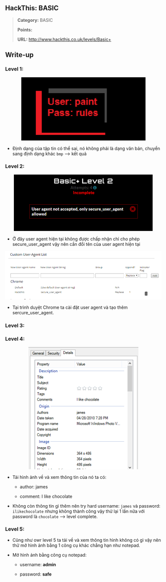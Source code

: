 ## HackThis: BASIC

> **Category:** BASIC
>
> **Points:** 
>
> **URL:** http://www.hackthis.co.uk/levels/Basic+

## Write-up

### Level 1: 

<p align="center"><img src="https://github.com/TrinhTu/web_developer/blob/master/Task23_CTF_HackThis/Basic%2B/image/11.png"/></p>

- Định dạng của tập tin có thể sai, nó không phải là dạng văn bản, chuyển sang định dạng khác `bmp` --> kết quả

### Level 2:

<p align="center"><img src="https://github.com/TrinhTu/web_developer/blob/master/Task23_CTF_HackThis/Basic%2B/image/12.png"/></p>

- Ở đây user agent hiện tại không được chấp nhận chỉ cho phép secure_user_agent vậy nên cần đổi tên của user agent hiện tại

<p align="center"><img src="https://github.com/TrinhTu/web_developer/blob/master/Task23_CTF_HackThis/Basic%2B/image/12-1.png"/></p>

- Tại trình duyệt Chrome ta cài đặt user agent và tạo thêm sercure_user_agent.

### Level 3:

### Level 4:

<p align="center"><img src="https://github.com/TrinhTu/web_developer/blob/master/Task23_CTF_HackThis/Basic%2B/image/14.png"/></p>

- Tải hình ảnh về và xem thông tin của nó ta có:

	+ author: james

	+ comment: I like chocolate

- Không còn thông tin gì thêm nên try hard username: `james` và password: `ilikechocolate` nhưng không thành công vậy thử lại 1 lần nữa với password là `chocolate` --> level complete.

### Level 5: 

- Cũng như owr level 5 ta tải về và xem thông tin hình không có gì vậy nên thử mở hình ảnh bằng 1 công cụ khác chẳng hạn như notepad.

- Mở hình ảnh bằng công cụ notepad:

	+ username: **admin**

	+ password: **safe**

